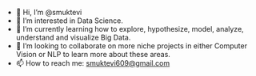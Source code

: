 - 👋  Hi, I’m @smuktevi
- 👀  I’m interested in Data Science.
- 🌱  I’m currently learning how to explore, hypothesize, model, analyze, understand and visualize Big Data.
- 💞️  I’m looking to collaborate on more niche projects in either Computer Vision or NLP to learn more about these areas.
- 📫  How to reach me: smuktevi609@gmail.com

<!---
smuktevi/smuktevi is a ✨ special ✨ repository because its `README.md` (this file) appears on your GitHub profile.
You can click the Preview link to take a look at your changes.
--->

